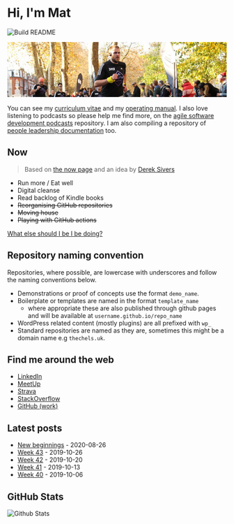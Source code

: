 # Hi, I'm Mat

![Build README](https://github.com/MatBenfield/MatBenfield/workflows/Build%20README/badge.svg)

![banner photo of Mat running in London](https://raw.githubusercontent.com/MatBenfield/MatBenfield/master/gh-header-image-cropped.jpg)

You can see my [curriculum vitae](https://github.com/MatBenfield/MatBenfield/blob/master/curriculum-vitae.md) and my [operating manual](https://github.com/MatBenfield/MatBenfield/blob/master/operating-manual.md). I also love listening to podcasts so please help me find more, on the [agile software development podcasts](https://github.com/MatBenfield/agile_software_development_podcasts) repository. I am also compiling a repository of [people leadership documentation](https://github.com/MatBenfield/people_leadership_documentation) too.

## Now

> Based on [the now page](https://thenow.page) and an idea by [Derek Sivers](https://sive.rs/nowff)

- Run more / Eat well
- Digital cleanse
- Read backlog of Kindle books
- ~~Reorganising GitHub repositories~~
- ~~Moving house~~
- ~~Playing with GitHub actions~~

[What else should I be I be doing?](/MatBenfield/MatBenfield/issues/new/choose)

## Repository naming convention

Repositories, where possible, are lowercase with underscores and follow the naming conventions below.

- Demonstrations or proof of concepts use the format `demo_name`.
- Boilerplate or templates are named in the format `template_name`
  - where appropriate these are also published through github pages and will be available at `username.github.io/repo_name`
- WordPress related content (mostly plugins) are all prefixed with `wp_`  
- Standard repositories are named as they are, sometimes this might be a domain name e.g `thechels.uk`.

## Find me around the web

- [LinkedIn](https://www.linkedin.com/in/mat-benfield/)
- [MeetUp](https://www.meetup.com/members/197754442/)
- [Strava](https://www.strava.com/athletes/24249743)
- [StackOverflow](https://stackoverflow.com/users/894932/mat-benfield?tab=topactivity)
- [GitHub (work)](https://github.com/MatBenfieldHESA)

## Latest posts

<!-- blog starts -->
* [New beginnings](https://thechels.uk/new-beginnings) - 2020-08-26
* [Week 43](https://thechels.uk/week-43) - 2019-10-26
* [Week 42](https://thechels.uk/week-42) - 2019-10-20
* [Week 41](https://thechels.uk/week-41) - 2019-10-13
* [Week 40](https://thechels.uk/week-40) - 2019-10-06
<!-- blog ends -->

## GitHub Stats

![Github Stats](https://github-readme-stats.vercel.app/api?username=MatBenfield&show_icons=true)
